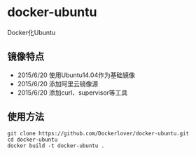 # docker-ubuntu
Docker化Ubuntu

## 镜像特点

- 2015/6/20 使用Ubuntu14.04作为基础镜像
- 2015/6/20 添加阿里云镜像源
- 2015/6/20 添加curl、supervisor等工具

## 使用方法

    git clone https://github.com/Dockerlover/docker-ubuntu.git
    cd docker-ubuntu
    docker build -t docker-ubuntu .

